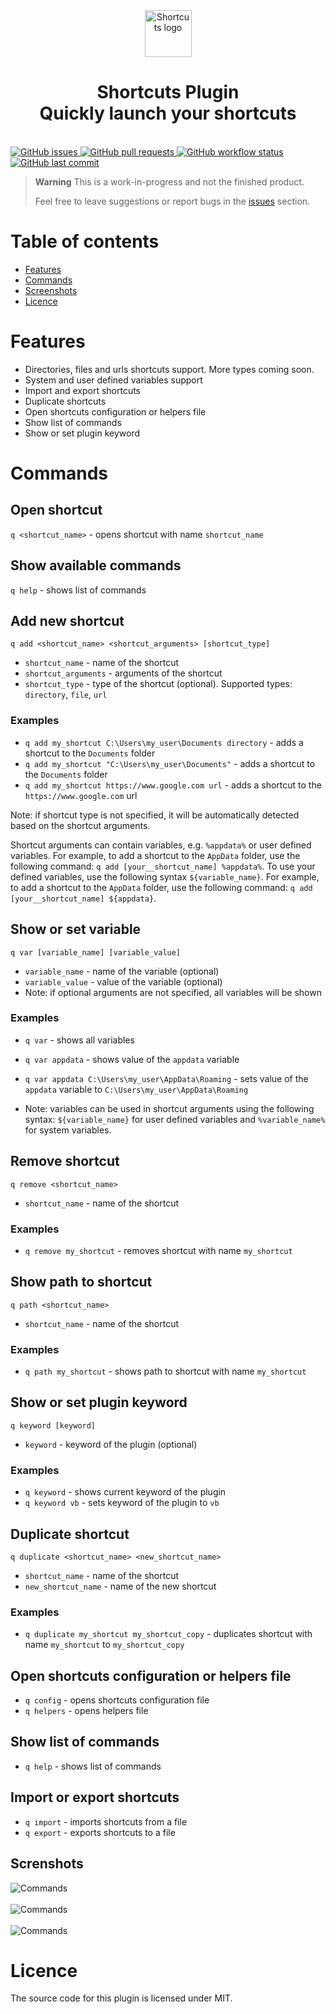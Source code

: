 <div align="center">
  <img src="https://github.com/mantasjasikenas/flow-launcher-shortcuts-plugin/blob/master/assets/icon.png?raw=true" alt="Shortcuts logo" width="75">  
  <h1>Shortcuts Plugin <br> Quickly launch your shortcuts</h1>
  <br>
</div>

<div>
   <div>
      <a href="https://github.com/mantasjasikenas/flow-launcher-shortcuts-plugin/issues">
         <img src="https://img.shields.io/github/issues/mantasjasikenas/flow-launcher-shortcuts-plugin" alt="GitHub issues">
      </a>
      <a href="https://github.com/mantasjasikenas/flow-launcher-shortcuts-plugin/pulls">
         <img src="https://img.shields.io/github/issues-pr/mantasjasikenas/flow-launcher-shortcuts-plugin" alt="GitHub pull requests">
      </a>
      <a href="https://github.com/mantasjasikenas/flow-launcher-shortcuts-plugin/actions/workflows/release.yml">
         <img src="https://img.shields.io/github/actions/workflow/status/mantasjasikenas/flow-launcher-shortcuts-plugin/release.yml?branch=master" alt="GitHub workflow status">
      </a>
      <a href="https://github.com/mantasjasikenas/flow-launcher-shortcuts-plugin/commits">
         <img src="https://img.shields.io/github/last-commit/mantasjasikenas/flow-launcher-shortcuts-plugin" alt="GitHub last commit">
      </a>
   </div>
</div>


> **Warning**
> This is a work-in-progress and not the finished product.
>
> Feel free to leave suggestions or report bugs in
> the [issues](https://github.com/mantasjasikenas/flow-launcher-shortcuts-plugin/issues) section.

# Table of contents

- [Features](#features)
- [Commands](#commands)
- [Screenshots](#screnshots)
- [Licence](#licence)

# Features

- Directories, files and urls shortcuts support. More types coming soon.
- System and user defined variables support
- Import and export shortcuts
- Duplicate shortcuts
- Open shortcuts configuration or helpers file
- Show list of commands
- Show or set plugin keyword


# Commands

## Open shortcut

`q <shortcut_name>` - opens shortcut with name `shortcut_name`

## Show available commands

`q help` - shows list of commands

## Add new shortcut

`q add <shortcut_name> <shortcut_arguments> [shortcut_type]`

- `shortcut_name` - name of the shortcut
- `shortcut_arguments` - arguments of the shortcut
- `shortcut_type` - type of the shortcut (optional). Supported types: `directory`, `file`, `url`

### Examples

- `q add my_shortcut C:\Users\my_user\Documents directory` - adds a shortcut to the `Documents` folder
- `q add my_shortcut "C:\Users\my_user\Documents"` - adds a shortcut to the `Documents` folder
- `q add my_shortcut https://www.google.com url` - adds a shortcut to the `https://www.google.com` url

Note: if shortcut type is not specified, it will be automatically detected based on the shortcut arguments.

Shortcut arguments can contain variables, e.g. `%appdata%` or user defined variables. For example, to add a shortcut
to the `AppData` folder, use the following command: `q add [your__shortcut_name] %appdata%`. To use your defined
variables, use the following syntax `${variable_name}`. For example, to add a shortcut to the `AppData` folder, use
the following command: `q add [your__shortcut_name] ${appdata}`.

## Show or set variable

`q var [variable_name] [variable_value]`

- `variable_name` - name of the variable (optional)
- `variable_value` - value of the variable (optional)
- Note: if optional arguments are not specified, all variables will be shown

### Examples

- `q var` - shows all variables
- `q var appdata` - shows value of the `appdata` variable
- `q var appdata C:\Users\my_user\AppData\Roaming` - sets value of the `appdata` variable
  to `C:\Users\my_user\AppData\Roaming`

- Note: variables can be used in shortcut arguments using the following syntax: `${variable_name}` for user defined
  variables and `%variable_name%` for system variables.

## Remove shortcut

`q remove <shortcut_name>`

- `shortcut_name` - name of the shortcut

### Examples

- `q remove my_shortcut` - removes shortcut with name `my_shortcut`

## Show path to shortcut

`q path <shortcut_name>`

- `shortcut_name` - name of the shortcut

### Examples

- `q path my_shortcut` - shows path to shortcut with name `my_shortcut`

## Show or set plugin keyword

`q keyword [keyword]`

- `keyword` - keyword of the plugin (optional)

### Examples

- `q keyword` - shows current keyword of the plugin
- `q keyword vb` - sets keyword of the plugin to `vb`

## Duplicate shortcut

`q duplicate <shortcut_name> <new_shortcut_name>`

- `shortcut_name` - name of the shortcut
- `new_shortcut_name` - name of the new shortcut

### Examples

- `q duplicate my_shortcut my_shortcut_copy` - duplicates shortcut with name `my_shortcut` to `my_shortcut_copy`

## Open shortcuts configuration or helpers file

- `q config` - opens shortcuts configuration file
- `q helpers` - opens helpers file

## Show list of commands

- `q help` - shows list of commands

## Import or export shortcuts

- `q import` - imports shortcuts from a file
- `q export` - exports shortcuts to a file

## Screnshots

![Commands](assets/screenshots/commands_1.png)
<br/>
<br/>
![Commands](assets/screenshots/commands_2.png)
<br/>
<br/>
![Commands](assets/screenshots/commands_3.png)

# Licence

The source code for this plugin is licensed under MIT.